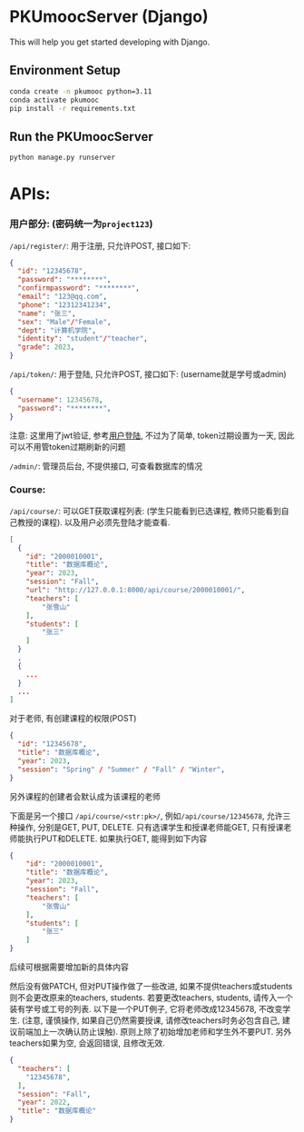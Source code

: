 # PKUmoocServer (Django)

This will help you get started developing with Django.

## Environment Setup
```sh
conda create -n pkumooc python=3.11
conda activate pkumooc
pip install -r requirements.txt
```

## Run the PKUmoocServer
```sh
python manage.py runserver
```

# APIs:
### 用户部分: (密码统一为`project123`)

`/api/register/`: 用于注册, 只允许POST, 接口如下:
```json
{
  "id": "12345678",
  "password": "********",
  "confirmpassword": "********",
  "email": "123@qq.com",
  "phone": "12312341234",
  "name": "张三",
  "sex": "Male"/"Female",
  "dept": "计算机学院",
  "identity": "student"/"teacher",
  "grade": 2023,
}
```
`/api/token/`: 用于登陆, 只允许POST, 接口如下: (username就是学号或admin)
```json
{
  "username": 12345678,
  "password": "********",
}
```
注意: 这里用了jwt验证, 参考[用户登陆](https://github.com/stacklens/django-vue-tutorial/blob/master/md/250-%E7%94%A8%E6%88%B7%E7%99%BB%E5%BD%95.md),
不过为了简单, token过期设置为一天, 因此可以不用管token过期刷新的问题


`/admin/`: 管理员后台, 不提供接口, 可查看数据库的情况


### Course:
`/api/course/`: 可以GET获取课程列表: 
(学生只能看到已选课程, 教师只能看到自己教授的课程).
以及用户必须先登陆才能查看. 
```json
[
  {
    "id": "2000010001",
    "title": "数据库概论",
    "year": 2023,
    "session": "Fall",
    "url": "http://127.0.0.1:8000/api/course/2000010001/",
    "teachers": [
        "张雪山"
    ],
    "students": [
        "张三"
    ]
  }
  ,
  {
    ...
  }
  ...
]
```
对于老师, 有创建课程的权限(POST)
```json
{
  "id": "12345678",
  "title": "数据库概论",
  "year": 2023,
  "session": "Spring" / "Summer" / "Fall" / "Winter",
}
```
另外课程的创建者会默认成为该课程的老师

下面是另一个接口 `/api/course/<str:pk>/`, 例如`/api/course/12345678`, 
允许三种操作, 分别是GET, PUT, DELETE. 只有选课学生和授课老师能GET,
只有授课老师能执行PUT和DELETE. 如果执行GET, 能得到如下内容
```json
{
    "id": "2000010001",
    "title": "数据库概论",
    "year": 2023,
    "session": "Fall",
    "teachers": [
        "张雪山"
    ],
    "students": [
        "张三"
    ]
}
```
后续可根据需要增加新的具体内容

然后没有做PATCH, 但对PUT操作做了一些改进, 
如果不提供teachers或students则不会更改原来的teachers, students. 
若要更改teachers, students, 请传入一个装有学号或工号的列表. 以下是一个PUT例子,
它将老师改成12345678, 不改变学生. (注意, 谨慎操作, 如果自己仍然需要授课,
请修改teachers时务必包含自己, 建议前端加上一次确认防止误触). 
原则上除了初始增加老师和学生外不要PUT. 
另外teachers如果为空, 会返回错误, 且修改无效.
```json
{
  "teachers": [
    "12345678",
  ],
  "session": "Fall",
  "year": 2022,
  "title": "数据库概论"
}
```
